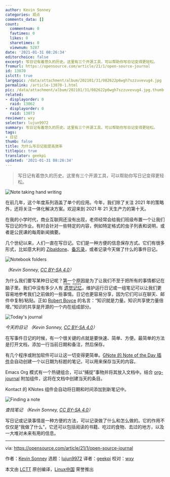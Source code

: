 ```yaml
---
author: Kevin Sonney
categories: 观点
comments_data: []
count:
  commentnum: 0
  favtimes: 0
  likes: 0
  sharetimes: 0
  viewnum: 5287
date: '2021-01-31 08:26:34'
editorchoice: false
excerpt: 写日记有着悠久的历史。这里有三个开源工具，可以帮助你写日记变得更轻松。
fromurl: https://opensource.com/article/21/1/open-source-journal
id: 13070
islctt: true
largepic: /data/attachment/album/202101/31/082622p6wgh7szzuvevug4.jpg
permalink: /article-13070-1.html
pic: /data/attachment/album/202101/31/082622p6wgh7szzuvevug4.jpg.thumb.jpg
related:
- displayorder: 0
  raid: 13062
- displayorder: 0
  raid: 13073
reviewer: wxy
selector: lujun9972
summary: 写日记有着悠久的历史。这里有三个开源工具，可以帮助你写日记变得更轻松。
tags:
- 日记
thumb: false
title: 为什么写日记能提高效率
titlepic: true
translator: geekpi
updated: '2021-01-31 08:26:34'
---
```



> 
> 写日记有着悠久的历史。这里有三个开源工具，可以帮助你写日记变得更轻松。
> 
> 
> 


![](/data/attachment/album/202101/31/082622p6wgh7szzuvevug4.jpg "Note taking hand writing")


在前几年，这个年度系列涵盖了单个的应用。今年，我们除了关注 2021 年的策略外，还将关注一体化解决方案。欢迎来到 2021 年 21 天生产力的第十天。


在我的小学时代，商业互联网还没有出现，老师经常会给我们班级布置一个让我们写日记的作业。有时会针对一些特定的内容，例如特定格式的虫子列表和说明，或者是公民课的每周新闻摘要。


几个世纪以来，人们一直在写日记。它们是一种方便的信息保存方式。它们有很多形式，比如意大利的 [Zibaldone](https://en.wikipedia.org/wiki/Zibaldone)、[备忘录](https://en.wikipedia.org/wiki/Commonplace_book)，或者记录今天做了什么的事件日记。


![Notebook folders](/data/attachment/album/202101/31/082636hmtxfv3an3mme3oo.png "Notebook folders")


*（Kevin Sonney, [CC BY-SA 4.0](https://creativecommons.org/licenses/by-sa/4.0/)）*


为什么我们要写某种日记呢？第一个原因是为了让我们不至于把所有的事情都记在脑子里。我们中没有多少人有<ruby> <a href="https://en.wikipedia.org/wiki/Eidetic_memory">  遗觉记忆 </a> <rt>  Eidetic memory </rt></ruby>，维护运行日记或一组笔记可以让我们更容易地参考我们之前做的一些事情。日记也更容易分享，因为它们可以在聊天、邮件中复制/粘贴。正如 [Robert Boyce](https://en.wikipedia.org/wiki/Robert_Boyce) 的名言：“知识就是力量。知识共享使力量倍增。”知识的共享是开源的一个内在组成部分。


![Today's journal](/data/attachment/album/202101/31/082637cgka7okzgnnmibki.png "Today's journal")


*今天的日记 （Kevin Sonney, [CC BY-SA 4.0](https://creativecommons.org/licenses/by-sa/4.0/)）*


在写事件日记的时候，有一个很关键的点就是要快速、简单、方便。最简单的方法是打开文档，添加一行当前日期和备注，然后保存。


有几个程序或附加软件可以让这一切变得更简单。[GNote 的 Note of the Day 插件](https://help.gnome.org/users/gnote/unstable/addin-noteoftheday.html.en)会自动创建一个以日期为标题的笔记，可以用来保存当天的内容。


Emacs Org 模式有一个热键组合，可以“捕捉”事物并将其放入文档中。结合 [org-journal](https://github.com/bastibe/org-journal) 附加组件，这将在文档中创建当天的条目。


Kontact 的 KNotes 组件会自动将日期和时间添加到新笔记中。


![Finding a note](/data/attachment/album/202101/31/082637ytthleszyevuv7ve.png "Finding a note")


*查找笔记 （Kevin Sonney, [CC BY-SA 4.0](https://creativecommons.org/licenses/by-sa/4.0/)）*


写日记或记录事情是一种方便的方法，可以记录做了什么和怎么做的。它的作用不仅仅是“我做了什么”，它还可以包括阅读的书籍、吃过的食物、去过的地方，以及一大堆对未来有用的信息。




---


via: <https://opensource.com/article/21/1/open-source-journal>


作者：[Kevin Sonney](https://opensource.com/users/ksonney) 选题：[lujun9972](https://github.com/lujun9972) 译者：[geekpi](https://github.com/geekpi) 校对：[wxy](https://github.com/wxy)


本文由 [LCTT](https://github.com/LCTT/TranslateProject) 原创编译，[Linux中国](https://linux.cn/) 荣誉推出